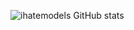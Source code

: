 ![ihatemodels GitHub stats](https://github-readme-stats.vercel.app/api?username=ihatemodels&show_icons=true&theme=transparent)
